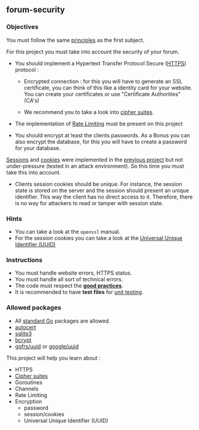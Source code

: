 ## forum-security

### Objectives

You must follow the same [principles](../README.md) as the first subject.

For this project you must take into account the security of your forum.

- You should implement a Hypertext Transfer Protocol Secure ([HTTPS](https://developer.mozilla.org/en-US/docs/Glossary/HTTPS)) protocol :

  - Encrypted connection : for this you will have to generate an SSL certificate, you can think of this like a identity card for your website. You can create your certificates or use "Certificate Authorities"(CA's)

  - We recommend you to take a look into [cipher suites](https://en.wikipedia.org/wiki/Cipher_suite).

- The implementation of [Rate Limiting](https://en.wikipedia.org/wiki/Rate_limiting) must be present on this project

- You should encrypt at least the clients passwords. As a Bonus you can also encrypt the database, for this you will have to create a password for your database.

[Sessions](https://cheatsheetseries.owasp.org/cheatsheets/Session_Management_Cheat_Sheet.html#session-management-waf-protections) and [cookies](https://developer.mozilla.org/en-US/docs/Web/HTTP/Cookies) were implemented in the [previous project](../README.md) but not under-pressure (tested in an attack environment). So this time you must take this into account.

- Clients session cookies should be unique. For instance, the session state is stored on the server and the session should present an unique identifier. This way the client has no direct access to it. Therefore, there is no way for attackers to read or tamper with session state.

### Hints

- You can take a look at the `openssl` manual.
- For the session cookies you can take a look at the [Universal Unique Identifier (UUID)](https://en.wikipedia.org/wiki/Universally_unique_identifier)

### Instructions

- You must handle website errors, HTTPS status.
- You must handle all sort of technical errors.
- The code must respect the [**good practices**](../../good-practices/README.md).
- It is recommended to have **test files** for [unit testing](https://go.dev/doc/tutorial/add-a-test).

### Allowed packages

- All [standard Go](https://golang.org/pkg/) packages are allowed.
- [autocert](https://pkg.go.dev/golang.org/x/crypto/acme/autocert)
- [sqlite3](https://github.com/mattn/go-sqlite3)
- [bcrypt](https://pkg.go.dev/golang.org/x/crypto/bcrypt)
- [gofrs/uuid](https://github.com/gofrs/uuid) or [google/uuid](https://github.com/google/uuid)

This project will help you learn about :

- HTTPS
- [Cipher suites](https://en.wikipedia.org/wiki/Cipher_suite)
- Goroutines
- Channels
- Rate Limiting
- Encryption
  - password
  - session/cookies
  - Universal Unique Identifier (UUID)
